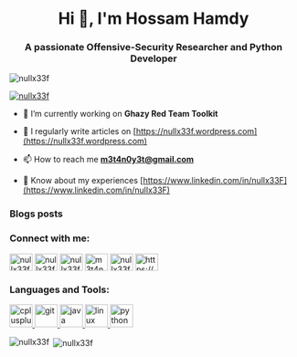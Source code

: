 <h1 align="center">Hi 👋, I'm Hossam Hamdy</h1>
<h3 align="center">A passionate Offensive-Security Researcher and Python Developer</h3>

<p align="left"> <img src="https://komarev.com/ghpvc/?username=nullx33f&label=Profile%20views&color=0e75b6&style=flat" alt="nullx33f" /> </p>

<p align="left"> <a href="https://twitter.com/nullx33f" target="blank"><img src="https://img.shields.io/twitter/follow/nullx33f?logo=twitter&style=for-the-badge" alt="nullx33f" /></a> </p>

- 🔭 I’m currently working on **Ghazy Red Team Toolkit**

- 📝 I regularly write articles on [https://nullx33f.wordpress.com](https://nullx33f.wordpress.com)

- 📫 How to reach me **m3t4n0y3t@gmail.com**

- 📄 Know about my experiences [https://www.linkedin.com/in/nullx33F](https://www.linkedin.com/in/nullx33F)

### Blogs posts
<!-- BLOG-POST-LIST:START -->
<!-- BLOG-POST-LIST:END -->

<h3 align="left">Connect with me:</h3>
<p align="left">
<a href="https://twitter.com/nullx33f" target="blank"><img align="center" src="https://cdn.jsdelivr.net/npm/simple-icons@3.0.1/icons/twitter.svg" alt="nullx33f" height="30" width="40" /></a>
<a href="https://linkedin.com/in/nullx33f" target="blank"><img align="center" src="https://cdn.jsdelivr.net/npm/simple-icons@3.0.1/icons/linkedin.svg" alt="nullx33f" height="30" width="40" /></a>
<a href="https://fb.com/nullx33f" target="blank"><img align="center" src="https://cdn.jsdelivr.net/npm/simple-icons@3.0.1/icons/facebook.svg" alt="nullx33f" height="30" width="40" /></a>
<a href="https://codeforces.com/profile/m3t4n0y3t" target="blank"><img align="center" src="https://cdn.jsdelivr.net/npm/simple-icons@3.0.1/icons/codeforces.svg" alt="m3t4n0y3t" height="30" width="40" /></a>
<a href="https://www.leetcode.com/nullx33f" target="blank"><img align="center" src="https://cdn.jsdelivr.net/npm/simple-icons@3.0.1/icons/leetcode.svg" alt="nullx33f" height="30" width="40" /></a>
<a href="/https://nullx33f.wordpress.com/blog/" target="blank"><img align="center" src="https://cdn.jsdelivr.net/npm/simple-icons@3.0.1/icons/rss.svg" alt="https://nullx33f.wordpress.com/blog/" height="30" width="40" /></a>
</p>

<h3 align="left">Languages and Tools:</h3>
<p align="left"> <a href="https://www.w3schools.com/cpp/" target="_blank"> <img src="https://devicons.github.io/devicon/devicon.git/icons/cplusplus/cplusplus-original.svg" alt="cplusplus" width="40" height="40"/> </a> <a href="https://git-scm.com/" target="_blank"> <img src="https://www.vectorlogo.zone/logos/git-scm/git-scm-icon.svg" alt="git" width="40" height="40"/> </a> <a href="https://www.java.com" target="_blank"> <img src="https://devicons.github.io/devicon/devicon.git/icons/java/java-original-wordmark.svg" alt="java" width="40" height="40"/> </a> <a href="https://www.linux.org/" target="_blank"> <img src="https://devicons.github.io/devicon/devicon.git/icons/linux/linux-original.svg" alt="linux" width="40" height="40"/> </a> <a href="https://www.python.org" target="_blank"> <img src="https://devicons.github.io/devicon/devicon.git/icons/python/python-original.svg" alt="python" width="40" height="40"/> </a> </p>

<p><img align="left" src="https://github-readme-stats.vercel.app/api/top-langs?username=nullx33f&show_icons=true&locale=en&layout=compact" alt="nullx33f" /></p>

<p>&nbsp;<img align="center" src="https://github-readme-stats.vercel.app/api?username=nullx33f&show_icons=true&locale=en" alt="nullx33f" /></p>

